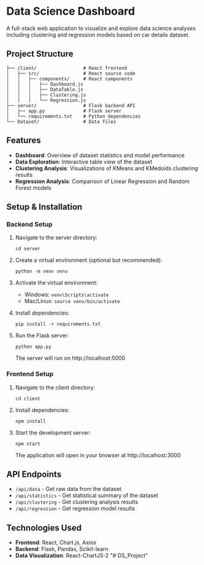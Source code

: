 # Data Science Dashboard

A full-stack web application to visualize and explore data science analyses including clustering and regression models based on car details dataset.

## Project Structure

```
├── client/                 # React frontend
│   ├── src/                # React source code
│   │   ├── components/     # React components
│   │   │   ├── Dashboard.js
│   │   │   ├── DataTable.js
│   │   │   ├── Clustering.js
│   │   │   └── Regression.js
├── server/                 # Flask backend API
│   ├── app.py              # Flask server
│   └── requirements.txt    # Python dependencies
└── Dataset/                # Data files
```

## Features

- **Dashboard**: Overview of dataset statistics and model performance
- **Data Exploration**: Interactive table view of the dataset
- **Clustering Analysis**: Visualizations of KMeans and KMedoids clustering results
- **Regression Analysis**: Comparison of Linear Regression and Random Forest models

## Setup & Installation

### Backend Setup

1. Navigate to the server directory:
   ```
   cd server
   ```

2. Create a virtual environment (optional but recommended):
   ```
   python -m venv venv
   ```

3. Activate the virtual environment:
   - Windows: `venv\Scripts\activate`
   - Mac/Linux: `source venv/bin/activate`

4. Install dependencies:
   ```
   pip install -r requirements.txt
   ```

5. Run the Flask server:
   ```
   python app.py
   ```
   The server will run on http://localhost:5000

### Frontend Setup

1. Navigate to the client directory:
   ```
   cd client
   ```

2. Install dependencies:
   ```
   npm install
   ```

3. Start the development server:
   ```
   npm start
   ```
   The application will open in your browser at http://localhost:3000

## API Endpoints

- `/api/data` - Get raw data from the dataset
- `/api/statistics` - Get statistical summary of the dataset
- `/api/clustering` - Get clustering analysis results
- `/api/regression` - Get regression model results

## Technologies Used

- **Frontend**: React, Chart.js, Axios
- **Backend**: Flask, Pandas, Scikit-learn
- **Data Visualization**: React-ChartJS-2 "# DS_Project" 
